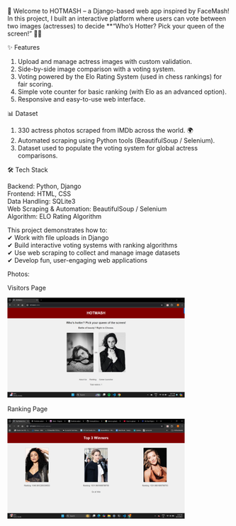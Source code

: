 🚀 Welcome to HOTMASH – a Django-based web app inspired by FaceMash!
In this project, I built an interactive platform where users can vote between two images (actresses) to decide **“Who’s Hotter? Pick your queen of the screen!” 👑🔥

✨ Features

1) Upload and manage actress images with custom validation.
2) Side-by-side image comparison with a voting system.
3) Voting powered by the Elo Rating System (used in chess rankings) for fair scoring.
4) Simple vote counter for basic ranking (with Elo as an advanced option).
5) Responsive and easy-to-use web interface.

📊 Dataset

1) 330 actress photos scraped from IMDb across the world. 🌍
2) Automated scraping using Python tools (BeautifulSoup / Selenium).
3) Dataset used to populate the voting system for global actress comparisons.

🛠 Tech Stack<br>

Backend: Python, Django<br>
Frontend: HTML, CSS<br>
Data Handling: SQLite3<br>
Web Scraping & Automation: BeautifulSoup / Selenium<br>
Algorithm: ELO Rating Algorithm<br>

This project demonstrates how to:<br>
✔ Work with file uploads in Django<br>
✔ Build interactive voting systems with ranking algorithms<br>
✔ Use web scraping to collect and manage image datasets<br>
✔ Develop fun, user-engaging web applications<br>

Photos:<br>

Visitors Page <br>

<img src="https://github.com/Vishlu/Hotmash/blob/dda0ea3e9300d74cfea1d63d4e19af10435c0451/Screenshot%20(47).png" width="400" alt="Screenshot 1"><br>

Ranking Page <br>

<img src="https://github.com/Vishlu/Hotmash/blob/dda0ea3e9300d74cfea1d63d4e19af10435c0451/Screenshot%20(84).png" width="400" alt="Screenshot 2">

